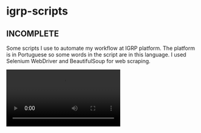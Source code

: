 # igrp-scripts

## INCOMPLETE

Some scripts I use to automate my workflow at IGRP platform.
The platform is in Portuguese so some words in the script are in this language.
I used Selenium WebDriver and BeautifulSoup for web scraping.

![](img/summary.mkv)
